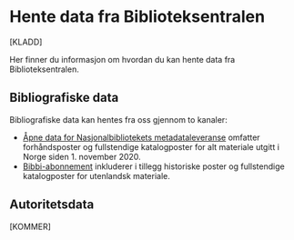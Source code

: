 # Hente data fra Biblioteksentralen

[KLADD]

Her finner du informasjon om hvordan du kan hente data fra Biblioteksentralen.

## Bibliografiske data

Bibliografiske data kan hentes fra oss gjennom to kanaler:

* [Åpne data for Nasjonalbibliotekets metadataleveranse](./mlnb/) omfatter forhåndsposter og fullstendige katalogposter for alt materiale utgitt i Norge siden 1. november 2020.
* [Bibbi-abonnement](./bibbi-abb) inkluderer i tillegg historiske poster og fullstendige katalogposter for utenlandsk materiale.

## Autoritetsdata

[KOMMER]